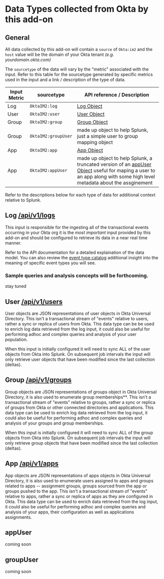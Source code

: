 # Data Types collected from Okta by this add-on

## General

All data collected by this add-on will contain a `source` of `Okta:im2` and the `host` value will be the domain of your Okta tenant _(e.g. yourdomain.okta.com)_

The `sourcetype` of the data will vary by the "metric" associated with the input.  Refer to this table for the sourcetype generated by specific metrics used in the input and a link / description of the type of data.

| Input Metric | sourcetype | API reference / Description |
|----------|-------------|----------------------------------|
| Log | `OktaIM2:log` | [Log Object](https://developer.okta.com/docs/api/resources/system_log/#attributes) |
| User | `OktaIM2:user` | [User Object](https://developer.okta.com/docs/api/resources/users/#user-properties) |
| Group | `OktaIM2:group` | [Group Object](https://developer.okta.com/docs/api/resources/groups/#group-attributes) |
| Group | `OktaIM2:groupUser` | made up object to help Splunk, just a simple user to group mapping object |
| App | `OktaIM2:app` | [App Object](https://developer.okta.com/docs/api/resources/apps/#application-properties) |
| App | `OktaIM2:appUser` | made up object to help Splunk, a truncated version of an [appUser Object](https://developer.okta.com/docs/api/resources/apps/#application-user-properties) useful for maping a user to an app along with some high level metadata about the assginement |

Refer to the descriptions below for each type of data for additional context relative to Splunk.

## Log [/api/v1/logs](https://developer.okta.com/docs/api/resources/system_log/#attributes)
 
This input is responsible for the ingesting all of the transactional events occurring in your Okta org it is the *most important* input provided by this add-on and should be configured to retrieve its data in a near real time manner.

Refer to the API documentation for a detailed explaination of the data model.  You can also review the [event type catalog](https://developer.okta.com/docs/api/resources/event-types) additional insight into the meaning of specific event types you will see.

### Sample queries and analysis concepts will be forthcoming.

stay tuned

## User [/api/v1/users](https://developer.okta.com/docs/api/resources/users/#user-properties)
 
User objects are JSON representations of user objects in Okta Universal Directory.  This isn't a transactional stream of "events" relative to users, rather a sync or replica of users from Okta.  This data type can be be used to enrich log data retrieved from the log input, it could also be useful for performing adhoc and complex queries and analysis of your user population.
 
When this input is initially configured it will need to sync ALL of the user objects from Okta into Splunk.  On subsequent job intervals the input will only retrieve user objects that have been modified since the last collection (deltas).

## Group [/api/v1/groups](https://developer.okta.com/docs/api/resources/groups/#group-attributes)

Group objects are JSON representations of groups object in Okta Universal Directory, it is also used to enumerate group memberships**.  This isn't a transactional stream of "events" relative to groups, rather a sync or replica of groups from Okta or other connected directories and applications.  This data type  can be used to enrich log data retrieved from the log input, it could also be useful for performing adhoc and complex queries and analysis of your groups and group memberships.
 
When this input is initially configured it will need to sync ALL of the group objects from Okta into Splunk.  On subsequent job intervals the input will only retrieve group objects that have been modified since the last collection (deltas).

## App [/api/v1/apps](https://developer.okta.com/docs/api/resources/apps/#application-properties)
 
App objects are JSON representations of apps objects in Okta Universal Directory, it is also used to enumerate users assigned to apps and groups related to apps -- assignment groups, groups sourced from the app or groups pushed to the app.  This isn't a transactional stream of "events" relative to apps, rather a sync or replica of apps as they are configured in Okta.  This data type can be used to enrich data retrieved from the log input, it could also be useful for performing adhoc and complex queries and analysis of your apps, their configuration as well as applications assignments.
 
## appUser

coming soon

## groupUser

coming soon
